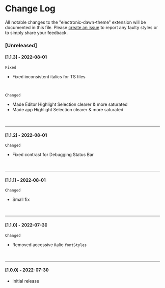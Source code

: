 # Change Log
All notable changes to the "electronic-dawn-theme" extension will be documented in this file. Please [create an issue](https://github.com/GraphicOwls/electronic-dawn-theme/issues) to report any faulty styles or to simply share your feedback.

### [Unreleased]

#### [1.1.3] - 2022-08-01
`Fixed`
- Fixed inconsistent italics for TS files
<br>

`Changed`
- Made Editor Highlight Selection clearer & more saturated
- Made app Highlight Selection clearer & more saturated
<br>

---
#### [1.1.2] - 2022-08-01
`Changed`
- Fixed contrast for Debugging Status Bar
<br>

---
#### [1.1.1] - 2022-08-01
`Changed`
- Small fix
<br>

---
#### [1.1.0] - 2022-07-30
`Changed`
- Removed accessive italic `fontStyles`
<br>

---
#### [1.0.0] - 2022-07-30
- Initial release
